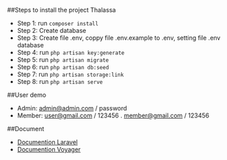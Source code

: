 ##Steps to install the project Thalassa

- Step 1: run `composer install`
- Step 2: Create database
- Step 3: Create file .env, coppy file .env.example to .env, setting file .env database
- Step 4: run `php artisan key:generate`
- Step 5: run `php artisan migrate`
- Step 6: run `php artisan db:seed`
- Step 7: run `php artisan storage:link`
- Step 8: run `php artisan serve`

##User demo
- Admin: admin@admin.com / password
- Member: user@gmail.com / 123456 . member@gmail.com / 123456

##Document
- [Documention Laravel](https://laravel.com/docs/6.x)
- [Documention Voyager](https://voyager-docs.devdojo.com/)
